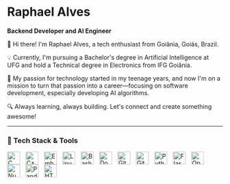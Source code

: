 # Raphael Alves

**Backend Developer and AI Engineer**

👋 Hi there! I'm Raphael Alves, a tech enthusiast from Goiânia, Goiás, Brazil.

💡 Currently, I'm pursuing a Bachelor's degree in Artificial Intelligence at UFG and hold a Technical degree in Electronics from IFG Goiânia.

🚀 My passion for technology started in my teenage years, and now I'm on a mission to turn that passion into a career—focusing on software development, especially developing AI algorithms.

🔍 Always learning, always building. Let's connect and create something awesome!


---


### 🤖 Tech Stack & Tools


<img
    align="left" 
    alt="C" 
    title="C"
    width="30px" 
    style="padding-right: 10px;"
    src="https://cdn.jsdelivr.net/gh/devicons/devicon@latest/icons/c/c-original.svg" 
/>

<img
    align="left" 
    alt="C++" 
    title="C++"
    width="30px" 
    style="padding-right: 10px;"
    src="https://cdn.jsdelivr.net/gh/devicons/devicon@latest/icons/cplusplus/cplusplus-original.svg" 
/>

<img
    align="left" 
    alt="Embedded C" 
    title="Embedded C"
    width="30px" 
    style="padding-right: 10px;"
    src="https://cdn.jsdelivr.net/gh/devicons/devicon@latest/icons/embeddedc/embeddedc-original.svg" 
/>

<img
    align="left" 
    alt="Linux" 
    title="Linux"
    width="30px" 
    style="padding-right: 10px;"
    src="https://cdn.jsdelivr.net/gh/devicons/devicon@latest/icons/linux/linux-original.svg"
/>

<img
    align="left" 
    alt="Bash" 
    title="Bash"
    width="30px" 
    style="padding-right: 10px;"
    src="https://cdn.jsdelivr.net/gh/devicons/devicon@latest/icons/bash/bash-original.svg"
/>

<img
    align="left" 
    alt="Docker" 
    title="Docker"
    width="30px" 
    style="padding-right: 10px;"
    src="https://cdn.jsdelivr.net/gh/devicons/devicon@latest/icons/docker/docker-original-wordmark.svg"
/>

<img 
    align="left" 
    alt="Git" 
    title="Git"
    width="30px" 
    style="padding-right: 10px;" 
    src="https://cdn.jsdelivr.net/gh/devicons/devicon@latest/icons/git/git-original.svg" 
/>

<img 
    align="left" 
    alt="GitHub" 
    title="GitHub"
    width="30px" 
    style="padding-right: 10px;" 
    src="https://cdn.jsdelivr.net/gh/devicons/devicon@latest/icons/github/github-original.svg"     
/>     

<img 
    align="left" 
    alt="Python" 
    title="Python"
    width="30px" 
    style="padding-right: 10px;" 
    src="https://cdn.jsdelivr.net/gh/devicons/devicon@latest/icons/python/python-original.svg" 
/>

<img 
    align="left" 
    alt="Flask" 
    title="Flask"
    width="30px" 
    style="padding-right: 10px;" 
    src="https://cdn.jsdelivr.net/gh/devicons/devicon@latest/icons/flask/flask-original.svg"
/>
   
<img 
    align="left" 
    alt="OpenCV"
    title="OpenCV" 
    width="30px" 
    style="padding-right: 10px;" 
    src="https://cdn.jsdelivr.net/gh/devicons/devicon@latest/icons/opencv/opencv-original.svg"
/>

<img 
    align="left" 
    alt="Numpy"
    title="Numpy" 
    width="30px" 
    style="padding-right: 10px;"    
    src="https://cdn.jsdelivr.net/gh/devicons/devicon@latest/icons/numpy/numpy-original.svg"
/>

<img 
    align="left" 
    alt="Pandas"
    title="Pandas" 
    width="30px" 
    style="padding-right: 10px;" 
    src="https://cdn.jsdelivr.net/gh/devicons/devicon@latest/icons/pandas/pandas-original.svg"
/>

<img 
    align="left" 
    alt="HTML"
    title="HTML" 
    width="30px" 
    style="padding-right: 10px;" 
    src="https://cdn.jsdelivr.net/gh/devicons/devicon@latest/icons/html5/html5-original.svg" 
/>

<br/>
<br/>

